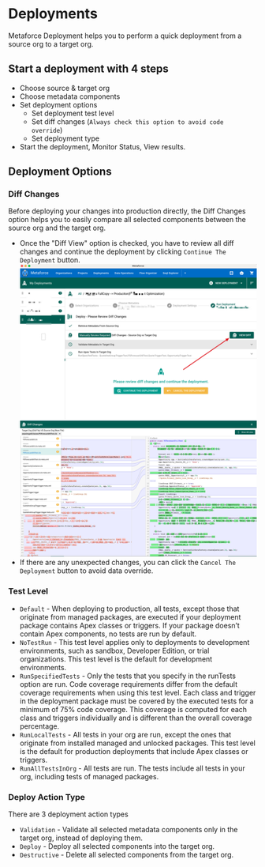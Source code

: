 # Deployments

Metaforce Deployment helps you to perform a quick deployment from a source org to a target org.

## Start a deployment with 4 steps

-   Choose source & target org
-   Choose metadata components
-   Set deployment options
    -   Set deployment test level
    -   Set diff changes (`Always check this option to avoid code override`)
    -   Set deployment type
-   Start the deployment, Monitor Status, View results.

## Deployment Options

### Diff Changes

Before deploying your changes into production directly, the Diff Changes option helps you to easily compare all selected components between the source org and the target org.

-   Once the "Diff View" option is checked, you have to review all diff changes and continue the deployment by clicking `Continue The Deployment` button.
    ![diff-view](./images/diffview0.jpg)
    ![diff-view](./images/diffview.jpg)
-   If there are any unexpected changes, you can click the `Cancel The Deployment` button to avoid data override.

### Test Level

-   `Default` - When deploying to production, all tests, except those that originate from managed packages, are executed if your deployment package contains Apex classes or triggers. If your package doesn’t contain Apex components, no tests are run by default.
-   `NoTestRun` - This test level applies only to deployments to development environments, such as sandbox, Developer Edition, or trial organizations. This test level is the default for development environments.
-   `RunSpecifiedTests` - Only the tests that you specify in the runTests option are run. Code coverage requirements differ from the default coverage requirements when using this test level. Each class and trigger in the deployment package must be covered by the executed tests for a minimum of 75% code coverage. This coverage is computed for each class and triggers individually and is different than the overall coverage percentage.
-   `RunLocalTests` - All tests in your org are run, except the ones that originate from installed managed and unlocked packages. This test level is the default for production deployments that include Apex classes or triggers.
-   `RunAllTestsInOrg` - All tests are run. The tests include all tests in your org, including tests of managed packages.

### Deploy Action Type

There are 3 deployment action types

-   `Validation` - Validate all selected metadata components only in the target org, instead of deploying them.
-   `Deploy` - Deploy all selected components into the target org.
-   `Destructive` - Delete all selected components from the target org.
